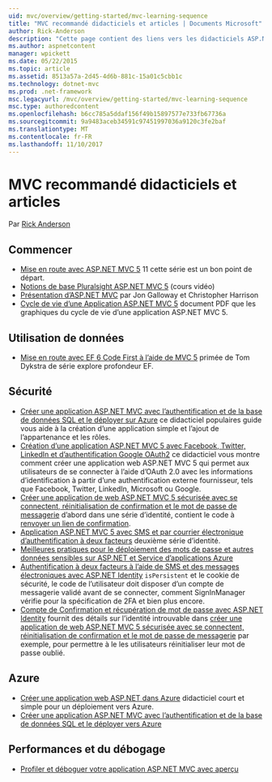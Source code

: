```yaml
---
uid: mvc/overview/getting-started/mvc-learning-sequence
title: "MVC recommandé didacticiels et articles | Documents Microsoft"
author: Rick-Anderson
description: "Cette page contient des liens vers les didacticiels ASP.NET MVC et une séquence suggérée pour les appliquer."
ms.author: aspnetcontent
manager: wpickett
ms.date: 05/22/2015
ms.topic: article
ms.assetid: 8513a57a-2d45-4d6b-881c-15a01c5cbb1c
ms.technology: dotnet-mvc
ms.prod: .net-framework
msc.legacyurl: /mvc/overview/getting-started/mvc-learning-sequence
msc.type: authoredcontent
ms.openlocfilehash: b6cc785a5ddaf156f49b15897577e733fb67736a
ms.sourcegitcommit: 9a9483aceb34591c97451997036a9120c3fe2baf
ms.translationtype: MT
ms.contentlocale: fr-FR
ms.lasthandoff: 11/10/2017
---
```

<a name="mvc-recommended-tutorials-and-articles"></a>MVC recommandé didacticiels et articles
====================
Par [Rick Anderson](https://github.com/Rick-Anderson)

<a id="pwd"></a>
## <a name="getting-started"></a>Commencer

- [Mise en route avec ASP.NET MVC 5](introduction/getting-started.md) 11 cette série est un bon point de départ.
- [Notions de base Pluralsight ASP.NET MVC 5](https://pluralsight.com/training/Player?author=scott-allen&amp;name=aspdotnet-mvc5-fundamentals-m1-introduction&amp;mode=live&amp;clip=0&amp;course=aspdotnet-mvc5-fundamentals) (cours vidéo)
- [Présentation d’ASP.NET MVC](https://www.microsoftvirtualacademy.com/training-courses/introduction-to-asp-net-mvc) par Jon Galloway et Christopher Harrison
- [Cycle de vie d’une Application ASP.NET MVC 5](lifecycle-of-an-aspnet-mvc-5-application.md) document PDF que les graphiques du cycle de vie d’une application ASP.NET MVC 5.

<a id="con"></a>
## <a name="working-with-data"></a>Utilisation de données

- [Mise en route avec EF 6 Code First à l’aide de MVC 5](getting-started-with-ef-using-mvc/creating-an-entity-framework-data-model-for-an-asp-net-mvc-application.md) primée de Tom Dykstra de série explore profondeur EF.

<a id="wj"></a>
## <a name="security"></a>Sécurité

- [Créer une application ASP.NET MVC avec l’authentification et de la base de données SQL et le déployer sur Azure](https://azure.microsoft.com/en-us/documentation/articles/web-sites-dotnet-deploy-aspnet-mvc-app-membership-oauth-sql-database/) ce didacticiel populaires guide vous aide à la création d’une application simple et l’ajout de l’appartenance et les rôles.
- [Création d’une application ASP.NET MVC 5 avec Facebook, Twitter, LinkedIn et d’authentification Google OAuth2](../security/create-an-aspnet-mvc-5-app-with-facebook-and-google-oauth2-and-openid-sign-on.md) ce didacticiel vous montre comment créer une application web ASP.NET MVC 5 qui permet aux utilisateurs de se connecter à l’aide d’OAuth 2.0 avec les informations d’identification à partir d’une authentification externe fournisseur, tels que Facebook, Twitter, LinkedIn, Microsoft ou Google.
- [Créer une application de web ASP.NET MVC 5 sécurisée avec se connectent, réinitialisation de confirmation et le mot de passe de messagerie](../security/create-an-aspnet-mvc-5-web-app-with-email-confirmation-and-password-reset.md) d’abord dans une série d’identité, contient le code à [renvoyer un lien de confirmation](../security/create-an-aspnet-mvc-5-web-app-with-email-confirmation-and-password-reset.md#rsend).
- [Application ASP.NET MVC 5 avec SMS et par courrier électronique d’authentification à deux facteurs](../security/aspnet-mvc-5-app-with-sms-and-email-two-factor-authentication.md) deuxième série d’identité.
- [Meilleures pratiques pour le déploiement des mots de passe et autres données sensibles sur ASP.NET et Service d’applications Azure](../../../identity/overview/features-api/best-practices-for-deploying-passwords-and-other-sensitive-data-to-aspnet-and-azure.md)
- [Authentification à deux facteurs à l’aide de SMS et des messages électroniques avec ASP.NET Identity](../../../identity/overview/features-api/two-factor-authentication-using-sms-and-email-with-aspnet-identity.md) `isPersistent` et le cookie de sécurité, le code de l’utilisateur doit disposer d’un compte de messagerie validé avant de se connecter, comment SignInManager vérifie pour la spécification de 2FA et bien plus encore.
- [Compte de Confirmation et récupération de mot de passe avec ASP.NET Identity](../../../identity/overview/features-api/account-confirmation-and-password-recovery-with-aspnet-identity.md) fournit des détails sur l’identité introuvable dans [créer une application de web ASP.NET MVC 5 sécurisée avec se connectent, réinitialisation de confirmation et le mot de passe de messagerie](../security/create-an-aspnet-mvc-5-web-app-with-email-confirmation-and-password-reset.md) par exemple, pour permettre à le les utilisateurs réinitialiser leur mot de passe oublié.

<a id="da"></a>
## <a name="azure"></a>Azure

- [Créer une application web ASP.NET dans Azure](https://azure.microsoft.com/en-us/documentation/articles/web-sites-dotnet-get-started/) didacticiel court et simple pour un déploiement vers Azure.
- [Créer une application ASP.NET MVC avec l’authentification et de la base de données SQL et le déployer vers Azure](https://azure.microsoft.com/en-us/documentation/articles/web-sites-dotnet-deploy-aspnet-mvc-app-membership-oauth-sql-database/)

<a id="perf"></a>
## <a name="performance-and-debugging"></a>Performances et du débogage

- [Profiler et déboguer votre application ASP.NET MVC avec aperçu](../performance/profile-and-debug-your-aspnet-mvc-app-with-glimpse.md)

